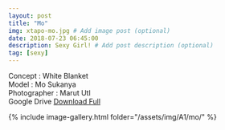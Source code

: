 ```yaml
---
layout: post
title: "Mo"
img: xtapo-mo.jpg # Add image post (optional)
date: 2018-07-23 06:45:00
description: Sexy Girl! # Add post description (optional)
tag: [sexy]
---
```

Concept : White Blanket  
Model : Mo Sukanya  
Photographer : Marut Utl  
Google Drive [Download Full](http://gestyy.com/e0KtbP)   

{% include image-gallery.html folder="/assets/img/A1/mo/" %}
